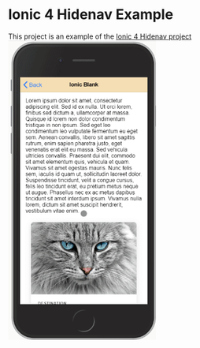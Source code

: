 # Ionic 4 Hidenav Example
This project is an example of the [Ionic 4 Hidenav project](https://github.com/heidji/ionic4-hidenav)
![](https://github.com/heidji/readme-content/blob/master/ionic4hidenav.gif?raw=true)
